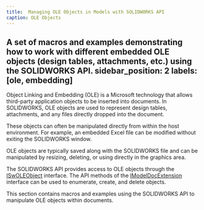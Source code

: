 ```yaml
---
title:  Managing OLE Objects in Models with SOLIDWORKS API
caption: OLE Objects
---
```

 A set of macros and examples demonstrating how to work with different embedded OLE objects (design tables, attachments, etc.) using the SOLIDWORKS API.
sidebar_position: 2
labels: [ole, embedding]
---
Object Linking and Embedding (OLE) is a Microsoft technology that allows third-party application objects to be inserted into documents. In SOLIDWORKS, OLE objects are used to represent design tables, attachments, and any files directly dropped into the document.

These objects can often be manipulated directly from within the host environment. For example, an embedded Excel file can be modified without exiting the SOLIDWORKS window.

OLE objects are typically saved along with the SOLIDWORKS file and can be manipulated by resizing, deleting, or using directly in the graphics area.

The SOLIDWORKS API provides access to OLE objects through the [ISwOLEObject](https://help.solidworks.com/2018/english/api/sldworksapi/SOLIDWORKS.Interop.sldworks~SOLIDWORKS.Interop.sldworks.ISwOLEObject.html) interface. The API methods of the [IModelDocExtension](https://help.solidworks.com/2018/english/api/sldworksapi/SolidWorks.Interop.sldworks~SolidWorks.Interop.sldworks.IModelDocExtension.html) interface can be used to enumerate, create, and delete objects.

This section contains macros and examples using the SOLIDWORKS API to manipulate OLE objects within documents.